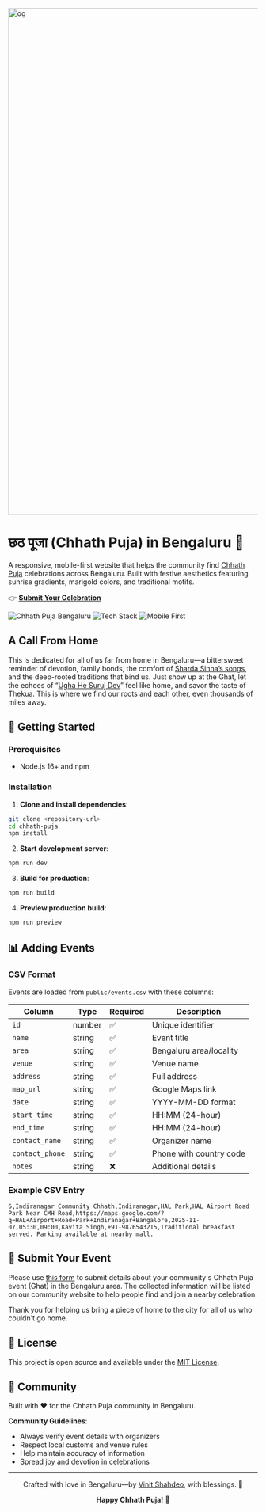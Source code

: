<img width="1536" height="1024" alt="og" src="https://github.com/user-attachments/assets/abf0ffad-a538-4020-8a6a-1e2977ea3d61" />

# छठ पूजा (Chhath Puja) in Bengaluru 🌅

A responsive, mobile-first website that helps the community find [Chhath Puja](https://artsandculture.google.com/story/how-chhath-puja-is-celebrated-samoolam/9QXxQ8xSNXhwjw?hl=en) celebrations across Bengaluru. Built with festive aesthetics featuring sunrise gradients, marigold colors, and traditional motifs.

👉 **[Submit Your Celebration](https://forms.gle/RDoXHfEvTTwQRpin7)**

![Chhath Puja Bengaluru](https://img.shields.io/badge/Festival-Chhath%20Puja-orange) ![Tech Stack](https://img.shields.io/badge/Tech-React%20%7C%20Vite%20%7C%20Tailwind-blue) ![Mobile First](https://img.shields.io/badge/Design-Mobile%20First-green)

## A Call From Home

This is dedicated for all of us far from home in Bengaluru—a bittersweet reminder of devotion, family bonds, the comfort of [Sharda Sinha’s songs](https://youtu.be/6DePUrUWtmE?list=RD6DePUrUWtmE&t=57), and the deep-rooted traditions that bind us. Just show up at the Ghat, let the echoes of “[Ugha He Suruj Dev](https://youtu.be/6e6Hp6R5SVU?list=RD6e6Hp6R5SVU&t=47)” feel like home, and savor the taste of Thekua. This is where we find our roots and each other, even thousands of miles away.

## 🚀 Getting Started

### Prerequisites
- Node.js 16+ and npm

### Installation

1. **Clone and install dependencies**:
```bash
git clone <repository-url>
cd chhath-puja
npm install
```

2. **Start development server**:
```bash
npm run dev
```

3. **Build for production**:
```bash
npm run build
```

4. **Preview production build**:
```bash
npm run preview
```

## 📊 Adding Events

### CSV Format
Events are loaded from `public/events.csv` with these columns:

| Column | Type | Required | Description |
|--------|------|----------|-------------|
| `id` | number | ✅ | Unique identifier |
| `name` | string | ✅ | Event title |
| `area` | string | ✅ | Bengaluru area/locality |
| `venue` | string | ✅ | Venue name |
| `address` | string | ✅ | Full address |
| `map_url` | string | ✅ | Google Maps link |
| `date` | string | ✅ | YYYY-MM-DD format |
| `start_time` | string | ✅ | HH:MM (24-hour) |
| `end_time` | string | ✅ | HH:MM (24-hour) |
| `contact_name` | string | ✅ | Organizer name |
| `contact_phone` | string | ✅ | Phone with country code |
| `notes` | string | ❌ | Additional details |

### Example CSV Entry
```csv
6,Indiranagar Community Chhath,Indiranagar,HAL Park,HAL Airport Road Park Near CMH Road,https://maps.google.com/?q=HAL+Airport+Road+Park+Indiranagar+Bangalore,2025-11-07,05:30,09:00,Kavita Singh,+91-9876543215,Traditional breakfast served. Parking available at nearby mall.
```

## 🤝 Submit Your Event

Please use [this form](https://forms.gle/RDoXHfEvTTwQRpin7) to submit details about your community's Chhath Puja event (Ghat) in the Bengaluru area. The collected information will be listed on our community website to help people find and join a nearby celebration.

Thank you for helping us bring a piece of home to the city for all of us who couldn't go home.

## 📄 License

This project is open source and available under the [MIT License](LICENSE).

## 🙏 Community

Built with ❤️ for the Chhath Puja community in Bengaluru. 

**Community Guidelines**:
- Always verify event details with organizers
- Respect local customs and venue rules
- Help maintain accuracy of information
- Spread joy and devotion in celebrations

---
<div align="center">

Crafted with love in Bengaluru—by <a href="https://vinitshahdeo.com/">Vinit Shahdeo</a>, with blessings. 🌅

<strong>Happy Chhath Puja!</strong> 🙏

</div>
